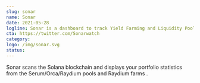 ```yaml
---
slug: sonar
name: Sonar
date: 2021-05-28
logline: Sonar is a dashboard to track Yield Farming and Liquidity Pool performance on Solana blockchain
cta: https://twitter.com/Sonarwatch
category: 
logo: /img/sonar.svg
status: 
---
```


Sonar scans the Solana blockchain and displays your portfolio statistics from the Serum/Orca/Raydium pools and Raydium farms .